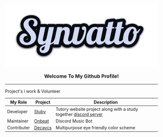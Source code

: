 <h3 align="center">
  <img align="center" src="synvatto.png">
	<br>
	<br>
  Welcome To My Github Profile!
</h3>

---

Project's i work & Volunteer


| My Role       | Project                     | Description   |
| ------------- | -------------               |---------------|
| Developer     | [Stuby](https://stuby.org)  | Tutory website project along with a study together [discord server](discord.gg/university)               |
| Maintainer    | [Onbeat](https://onbeat.me) | Discord Music Bot               |
| Contributer | [Decaycs](https://github.com/decaycs) | Multipurpose eye friendly color scheme |

